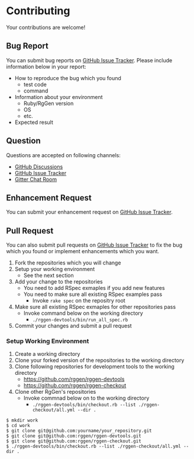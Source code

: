 # Contributing

Your contributions are welcome!

## Bug Report

You can submit bug reports on [GitHub Issue Tracker](https://github.com/rggen/rggen/issues).
Please include information below in your report:

* How to reproduce the bug which you found
    * test code
    * command
* Information about your environment
    * Ruby/RgGen version
    * OS
    * etc.
* Expected result

## Question

Questions are accepted on following channels:

* [GitHub Discussions](https://github.com/rggen/rggen/discussions)
* [GitHub Issue Tracker](https://github.com/rggen/rggen/issues)
* [Gitter Chat Room](https://gitter.im/rggen/rggen)

## Enhancement Request

You can submit your enhancement request on [GitHub Issue Tracker](https://github.com/rggen/rggen/issues).

## Pull Request

You can also submit pull requests on [GitHub Issue Tracker](https://github.com/rggen/rggen/pulls)
to fix the bug which you found or implement enhancements which you want.

1. Fork the repositories which you will change
2. Setup your working environment
    * See the next section
3. Add your change to the repositories
    * You need to add RSpec exmaples if you add new features
    * You need to make sure all existing RSpec examples pass
        * Invoke `rake spec` on the repositry root
4. Make sure all existing RSpec exmaples for other  repositories pass
    * Invoke command below on the working directory
        * `./rggen-devtools/bin/run_all_spec.rb`
5. Commit your changes and submit a pull request

### Setup Working Environment

1. Create a working directory
2. Clone your forked version of the repositories to the working directory
3. Clone following repositories for development tools to the working directory
    * https://github.com/rggen/rggen-devtools
    * https://github.com/rggen/rggen-checkout
4. Clone other RgGen's repositories
    * Invoke commnad below on to the working directory
        * `./rggen-devtools/bin/checkout.rb --list ./rggen-checkout/all.yml --dir .`

```
$ mkdir work
$ cd work
$ git clone git@github.com:yourname/your_repository.git
$ git clone git@github.com:rggen/rggen-devtools.git
$ git clone git@github.com:rggen/rggen-checkout.git
$ ./rggen-devtools/bin/checkout.rb --list ./rggen-checkout/all.yml --dir .
```
